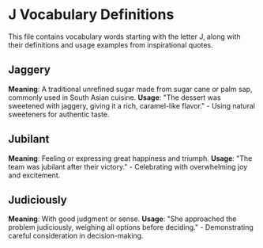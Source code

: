 # J Vocabulary Definitions

This file contains vocabulary words starting with the letter J, along with their definitions and usage examples from inspirational quotes.

<!-- Add vocabulary words here following the format:
## WordName

**Meaning**: Clear, concise definition of the word.
**Usage**: "Quote or example sentence." - Explanation of the usage context.
-->

## Jaggery

**Meaning**: A traditional unrefined sugar made from sugar cane or palm sap, commonly used in South Asian cuisine.
**Usage**: "The dessert was sweetened with jaggery, giving it a rich, caramel-like flavor." - Using natural sweeteners for authentic taste.

## Jubilant

**Meaning**: Feeling or expressing great happiness and triumph.
**Usage**: "The team was jubilant after their victory." - Celebrating with overwhelming joy and excitement.

## Judiciously

**Meaning**: With good judgment or sense.
**Usage**: "She approached the problem judiciously, weighing all options before deciding." - Demonstrating careful consideration in decision-making.
